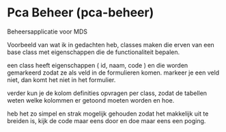 # Pca Beheer (pca-beheer)

Beheersapplicatie voor MDS

Voorbeeld van wat ik in gedachten heb, classes maken die erven van een base class met eigenschappen die de functionaliteit bepalen.

een class heeft eigenschappen ( id, naam, code ) en die worden gemarkeerd zodat ze als veld in de formulieren komen.
markeer je een veld niet, dan komt het niet in het formulier.

verder kun je de kolom definities opvragen per class, zodat de tabellen weten welke kolommen er getoond moeten worden en hoe.

heb het zo simpel en strak mogelijk gehouden zodat het makkelijk uit te breiden is, kijk de code maar eens door en doe maar eens een poging.
